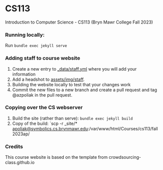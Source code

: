CS113
=============================

Introduction to Computer Science - CS113 (Bryn Mawr College Fall 2023)

### Running locally:
Run `bundle exec jekyll serve`

### Adding staff to course website

1. Create a new entry to [_data/staff.yml](https://github.com/BMC-CS-113/f23-website/blob/main/_data/staff.yaml) where you will add your information
2. Add a headshot to [assets/img/staff](https://github.com/BMC-CS-113/f23-website/tree/main/assets/img/staff).
3. Building the website locally to test that your changes work
4. Commit the new files to a new branch and create a pull request and tag @azpoliak in the pull request.


### Copying over the CS webserver
1. Build the site (rather than serve): `bundle exec jekyll build`
2. Copy of the build: `scp -r _site/* apoliak@symbolics.cs.brynmawr.edu:/var/www/html/Courses/cs113/fall2023ap/

### Credits
This course website is based on the template from crowdsourcing-class.github.io
